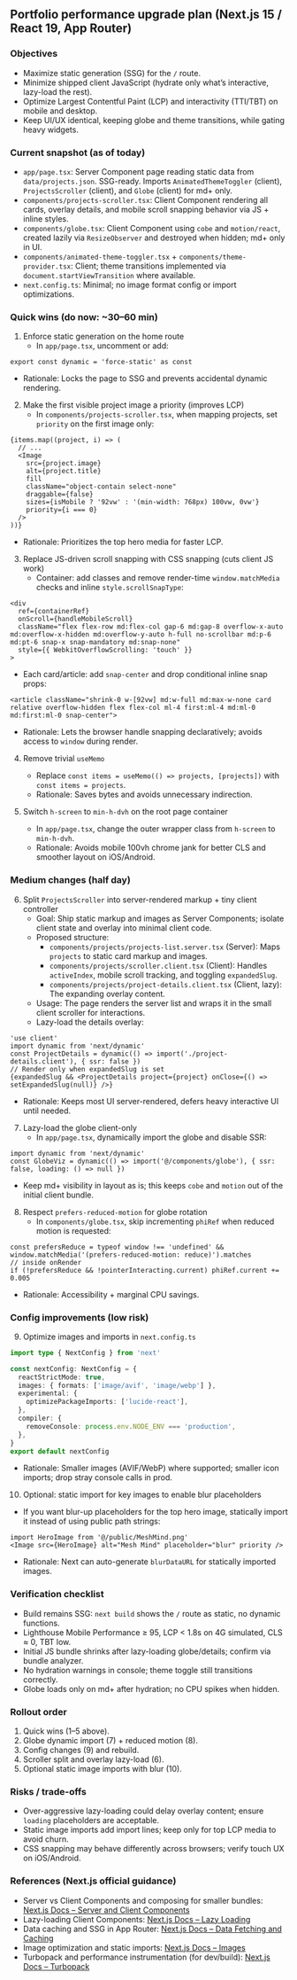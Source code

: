 ## Portfolio performance upgrade plan (Next.js 15 / React 19, App Router)

### Objectives
- Maximize static generation (SSG) for the `/` route.
- Minimize shipped client JavaScript (hydrate only what’s interactive, lazy-load the rest).
- Optimize Largest Contentful Paint (LCP) and interactivity (TTI/TBT) on mobile and desktop.
- Keep UI/UX identical, keeping globe and theme transitions, while gating heavy widgets.

### Current snapshot (as of today)
- `app/page.tsx`: Server Component page reading static data from `data/projects.json`. SSG-ready. Imports `AnimatedThemeToggler` (client), `ProjectsScroller` (client), and `Globe` (client) for md+ only.
- `components/projects-scroller.tsx`: Client Component rendering all cards, overlay details, and mobile scroll snapping behavior via JS + inline styles.
- `components/globe.tsx`: Client Component using `cobe` and `motion/react`, created lazily via `ResizeObserver` and destroyed when hidden; md+ only in UI.
- `components/animated-theme-toggler.tsx` + `components/theme-provider.tsx`: Client; theme transitions implemented via `document.startViewTransition` where available.
- `next.config.ts`: Minimal; no image format config or import optimizations.

### Quick wins (do now: ~30–60 min)
1) Enforce static generation on the home route
   - In `app/page.tsx`, uncomment or add:
```tsx
export const dynamic = 'force-static' as const
```
   - Rationale: Locks the page to SSG and prevents accidental dynamic rendering.

2) Make the first visible project image a priority (improves LCP)
   - In `components/projects-scroller.tsx`, when mapping projects, set `priority` on the first image only:
```tsx
{items.map((project, i) => (
  // ...
  <Image
    src={project.image}
    alt={project.title}
    fill
    className="object-contain select-none"
    draggable={false}
    sizes={isMobile ? '92vw' : '(min-width: 768px) 100vw, 0vw'}
    priority={i === 0}
  />
))}
```
   - Rationale: Prioritizes the top hero media for faster LCP.

3) Replace JS-driven scroll snapping with CSS snapping (cuts client JS work)
   - Container: add classes and remove render-time `window.matchMedia` checks and inline `style.scrollSnapType`:
```tsx
<div
  ref={containerRef}
  onScroll={handleMobileScroll}
  className="flex flex-row md:flex-col gap-6 md:gap-8 overflow-x-auto md:overflow-x-hidden md:overflow-y-auto h-full no-scrollbar md:p-6 md:pt-6 snap-x snap-mandatory md:snap-none"
  style={{ WebkitOverflowScrolling: 'touch' }}
>
```
   - Each card/article: add `snap-center` and drop conditional inline snap props:
```tsx
<article className="shrink-0 w-[92vw] md:w-full md:max-w-none card relative overflow-hidden flex flex-col ml-4 first:ml-4 md:ml-0 md:first:ml-0 snap-center">
```
   - Rationale: Lets the browser handle snapping declaratively; avoids access to `window` during render.

4) Remove trivial `useMemo`
   - Replace `const items = useMemo(() => projects, [projects])` with `const items = projects`.
   - Rationale: Saves bytes and avoids unnecessary indirection.

5) Switch `h-screen` to `min-h-dvh` on the root page container
   - In `app/page.tsx`, change the outer wrapper class from `h-screen` to `min-h-dvh`.
   - Rationale: Avoids mobile 100vh chrome jank for better CLS and smoother layout on iOS/Android.

### Medium changes (half day)
6) Split `ProjectsScroller` into server-rendered markup + tiny client controller
   - Goal: Ship static markup and images as Server Components; isolate client state and overlay into minimal client code.
   - Proposed structure:
     - `components/projects/projects-list.server.tsx` (Server): Maps `projects` to static card markup and images.
     - `components/projects/scroller.client.tsx` (Client): Handles `activeIndex`, mobile scroll tracking, and toggling `expandedSlug`.
     - `components/projects/project-details.client.tsx` (Client, lazy): The expanding overlay content.
   - Usage: The page renders the server list and wraps it in the small client scroller for interactions.
   - Lazy-load the details overlay:
```tsx
'use client'
import dynamic from 'next/dynamic'
const ProjectDetails = dynamic(() => import('./project-details.client'), { ssr: false })
// Render only when expandedSlug is set
{expandedSlug && <ProjectDetails project={project} onClose={() => setExpandedSlug(null)} />}
```
   - Rationale: Keeps most UI server-rendered, defers heavy interactive UI until needed.

7) Lazy-load the globe client-only
   - In `app/page.tsx`, dynamically import the globe and disable SSR:
```tsx
import dynamic from 'next/dynamic'
const GlobeViz = dynamic(() => import('@/components/globe'), { ssr: false, loading: () => null })
```
   - Keep md+ visibility in layout as is; this keeps `cobe` and `motion` out of the initial client bundle.

8) Respect `prefers-reduced-motion` for globe rotation
   - In `components/globe.tsx`, skip incrementing `phiRef` when reduced motion is requested:
```tsx
const prefersReduce = typeof window !== 'undefined' && window.matchMedia('(prefers-reduced-motion: reduce)').matches
// inside onRender
if (!prefersReduce && !pointerInteracting.current) phiRef.current += 0.005
```
   - Rationale: Accessibility + marginal CPU savings.

### Config improvements (low risk)
9) Optimize images and imports in `next.config.ts`
```ts
import type { NextConfig } from 'next'

const nextConfig: NextConfig = {
  reactStrictMode: true,
  images: { formats: ['image/avif', 'image/webp'] },
  experimental: {
    optimizePackageImports: ['lucide-react'],
  },
  compiler: {
    removeConsole: process.env.NODE_ENV === 'production',
  },
}
export default nextConfig
```
   - Rationale: Smaller images (AVIF/WebP) where supported; smaller icon imports; drop stray console calls in prod.

10) Optional: static import for key images to enable blur placeholders
   - If you want blur-up placeholders for the top hero image, statically import it instead of using public path strings:
```tsx
import HeroImage from '@/public/MeshMind.png'
<Image src={HeroImage} alt="Mesh Mind" placeholder="blur" priority />
```
   - Rationale: Next can auto-generate `blurDataURL` for statically imported images.

### Verification checklist
- Build remains SSG: `next build` shows the `/` route as static, no dynamic functions.
- Lighthouse Mobile Performance ≥ 95, LCP < 1.8s on 4G simulated, CLS ≈ 0, TBT low.
- Initial JS bundle shrinks after lazy-loading globe/details; confirm via bundle analyzer.
- No hydration warnings in console; theme toggle still transitions correctly.
- Globe loads only on md+ after hydration; no CPU spikes when hidden.

### Rollout order
1) Quick wins (1–5 above).
2) Globe dynamic import (7) + reduced motion (8).
3) Config changes (9) and rebuild.
4) Scroller split and overlay lazy-load (6).
5) Optional static image imports with blur (10).

### Risks / trade-offs
- Over-aggressive lazy-loading could delay overlay content; ensure `loading` placeholders are acceptable.
- Static image imports add import lines; keep only for top LCP media to avoid churn.
- CSS snapping may behave differently across browsers; verify touch UX on iOS/Android.

### References (Next.js official guidance)
- Server vs Client Components and composing for smaller bundles: [Next.js Docs – Server and Client Components](https://nextjs.org/docs/app/building-your-application/rendering/composition-patterns)
- Lazy-loading Client Components: [Next.js Docs – Lazy Loading](https://nextjs.org/docs/app/building-your-application/optimizing/lazy-loading)
- Data caching and SSG in App Router: [Next.js Docs – Data Fetching and Caching](https://nextjs.org/docs/app/building-your-application/data-fetching/fetching-caching-and-revalidating)
- Image optimization and static imports: [Next.js Docs – Images](https://nextjs.org/docs/app/building-your-application/optimizing/images)
- Turbopack and performance instrumentation (for dev/build): [Next.js Docs – Turbopack](https://nextjs.org/docs/app/building-your-application/optimizing/turbopack)


